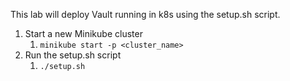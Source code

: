 This lab will deploy Vault running in k8s using the setup.sh script.

1. Start a new Minikube cluster
   1. `minikube start -p <cluster_name>`
2. Run the setup.sh script
   1. `./setup.sh`

